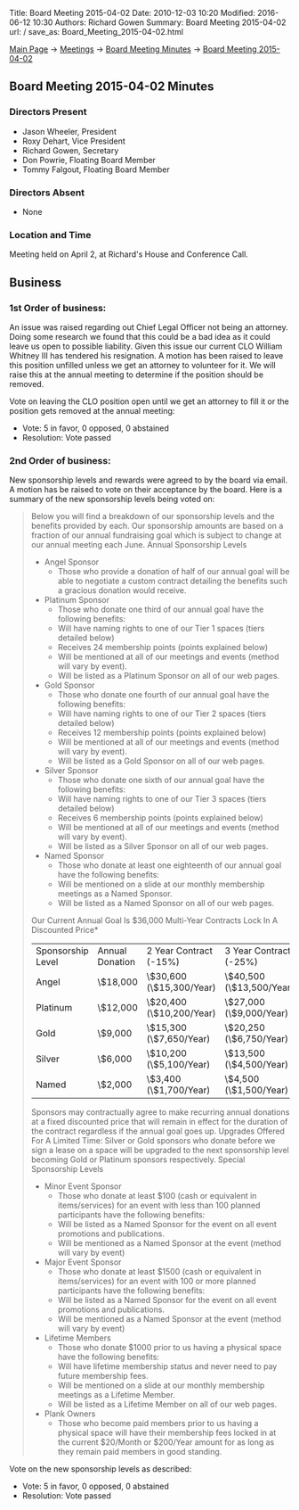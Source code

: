 Title: Board Meeting 2015-04-02
Date: 2010-12-03 10:20
Modified: 2016-06-12 10:30
Authors: Richard Gowen
Summary: Board Meeting 2015-04-02
url: /
save_as: Board_Meeting_2015-04-02.html

[Main Page](index.html) -\> [Meetings](Meetings.html)
-\> [Board Meeting Minutes](Board_Meeting_Minutes.html) -\> [Board Meeting 2015-04-02](Board_Meeting_2015-04-02.html)

Board Meeting 2015-04-02 Minutes
--------------------------------

### Directors Present

-   Jason Wheeler, President
-   Roxy Dehart, Vice President
-   Richard Gowen, Secretary
-   Don Powrie, Floating Board Member
-   Tommy Falgout, Floating Board Member

### Directors Absent

-   None

### Location and Time

Meeting held on April 2, at Richard's House and Conference Call.

Business
--------

### 1st Order of business:

An issue was raised regarding out Chief Legal Officer not being an
attorney. Doing some research we found that this could be a bad idea as
it could leave us open to possible liability. Given this issue our
current CLO William Whitney III has tendered his resignation. A motion
has been raised to leave this position unfilled unless we get an
attorney to volunteer for it. We will raise this at the annual meeting
to determine if the position should be removed.

Vote on leaving the CLO position open until we get an attorney to fill
it or the position gets removed at the annual meeting:

-   Vote: 5 in favor, 0 opposed, 0 abstained
-   Resolution: Vote passed

### 2nd Order of business:

New sponsorship levels and rewards were agreed to by the board via
email. A motion has be raised to vote on their acceptance by the board.
Here is a summary of the new sponsorship levels being voted on:

> Below you will find a breakdown of our sponsorship levels and the
> benefits provided by each. Our sponsorship amounts are based on a
> fraction of our annual fundraising goal which is subject to change at
> our annual meeting each June. Annual Sponsorship Levels
>
> -   Angel Sponsor
>     -   Those who provide a donation of half of our annual goal will
>         be able to negotiate a custom contract detailing the benefits
>         such a gracious donation would receive.
> -   Platinum Sponsor
>     -   Those who donate one third of our annual goal have the
>         following benefits:
>     -   Will have naming rights to one of our Tier 1 spaces (tiers
>         detailed below)
>     -   Receives 24 membership points (points explained below)
>     -   Will be mentioned at all of our meetings and events (method
>         will vary by event).
>     -   Will be listed as a Platinum Sponsor on all of our web pages.
> -   Gold Sponsor
>     -   Those who donate one fourth of our annual goal have the
>         following benefits:
>     -   Will have naming rights to one of our Tier 2 spaces (tiers
>         detailed below)
>     -   Receives 12 membership points (points explained below)
>     -   Will be mentioned at all of our meetings and events (method
>         will vary by event).
>     -   Will be listed as a Gold Sponsor on all of our web pages.
> -   Silver Sponsor
>     -   Those who donate one sixth of our annual goal have the
>         following benefits:
>     -   Will have naming rights to one of our Tier 3 spaces (tiers
>         detailed below)
>     -   Receives 6 membership points (points explained below)
>     -   Will be mentioned at all of our meetings and events (method
>         will vary by event).
>     -   Will be listed as a Silver Sponsor on all of our web pages.
> -   Named Sponsor
>     -   Those who donate at least one eighteenth of our annual goal
>         have the following benefits:
>     -   Will be mentioned on a slide at our monthly membership
>         meetings as a Named Sponsor.
>     -   Will be listed as a Named Sponsor on all of our web pages.
>
> Our Current Annual Goal Is \$36,000 Multi-Year Contracts Lock In A
> Discounted Price\*
>
> <table>
> <tr>
> <td>
> Sponsorship Level
>
> </td>
> <td>
> Annual Donation
>
> </td>
> <td>
> 2 Year Contract (-15%)
>
> </td>
> <td>
> 3 Year Contract (-25%)
>
> </td>
> </tr>
> <tr>
> <td>
> Angel
>
> </td>
> <td>
> \$18,000
>
> </td>
> <td>
> \$30,600 (\$15,300/Year)
>
> </td>
> <td>
> \$40,500 (\$13,500/Year)
>
> </td>
> </tr>
> <tr>
> <td>
> Platinum
>
> </td>
> <td>
> \$12,000
>
> </td>
> <td>
> \$20,400 (\$10,200/Year)
>
> </td>
> <td>
> \$27,000 (\$9,000/Year)
>
> </td>
> </tr>
> <tr>
> <td>
> Gold
>
> </td>
> <td>
> \$9,000
>
> </td>
> <td>
> \$15,300 (\$7,650/Year)
>
> </td>
> <td>
> \$20,250 (\$6,750/Year)
>
> </td>
> </tr>
> <tr>
> <td>
> Silver
>
> </td>
> <td>
> \$6,000
>
> </td>
> <td>
> \$10,200 (\$5,100/Year)
>
> </td>
> <td>
> \$13,500 (\$4,500/Year)
>
> </td>
> </tr>
> <tr>
> <td>
> Named
>
> </td>
> <td>
> \$2,000
>
> </td>
> <td>
> \$3,400 (\$1,700/Year)
>
> </td>
> <td>
> \$4,500 (\$1,500/Year)
>
> </td>
> </tr>
> </table>
> Sponsors may contractually agree to make recurring annual donations at
> a fixed discounted price that will remain in effect for the duration
> of the contract regardless if the annual goal goes up. Upgrades
> Offered For A Limited Time: Silver or Gold sponsors who donate before
> we sign a lease on a space will be upgraded to the next sponsorship
> level becoming Gold or Platinum sponsors respectively. Special
> Sponsorship Levels
>
> -   Minor Event Sponsor
>     -   Those who donate at least \$100 (cash or equivalent in
>         items/services) for an event with less than 100 planned
>         participants have the following benefits:
>     -   Will be listed as a Named Sponsor for the event on all event
>         promotions and publications.
>     -   Will be mentioned as a Named Sponsor at the event (method will
>         vary by event)
> -   Major Event Sponsor
>     -   Those who donate at least \$1500 (cash or equivalent in
>         items/services) for an event with 100 or more planned
>         participants have the following benefits:
>     -   Will be listed as a Named Sponsor for the event on all event
>         promotions and publications.
>     -   Will be mentioned as a Named Sponsor at the event (method will
>         vary by event)
> -   Lifetime Members
>     -   Those who donate \$1000 prior to us having a physical space
>         have the following benefits:
>     -   Will have lifetime membership status and never need to pay
>         future membership fees.
>     -   Will be mentioned on a slide at our monthly membership
>         meetings as a Lifetime Member.
>     -   Will be listed as a Lifetime Member on all of our web pages.
> -   Plank Owners
>     -   Those who become paid members prior to us having a physical
>         space will have their membership fees locked in at the current
>         \$20/Month or \$200/Year amount for as long as they remain
>         paid members in good standing.

Vote on the new sponsorship levels as described:

-   Vote: 5 in favor, 0 opposed, 0 abstained
-   Resolution: Vote passed

